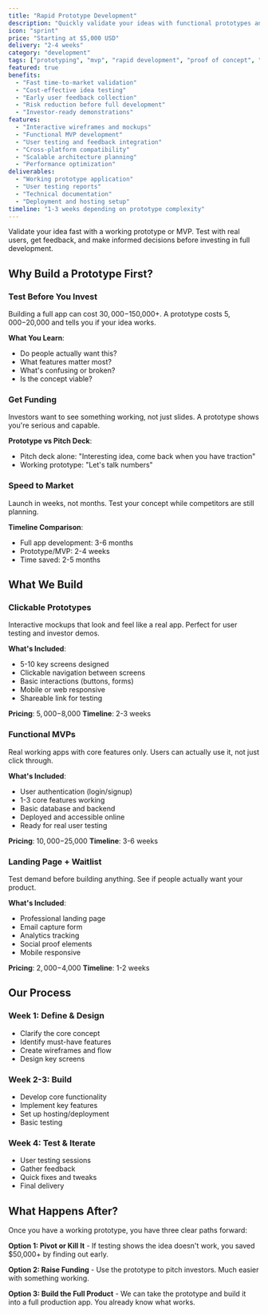 ```yaml
---
title: "Rapid Prototype Development"
description: "Quickly validate your ideas with functional prototypes and MVPs. Test your concept before investing in full development."
icon: "sprint"
price: "Starting at $5,000 USD"
delivery: "2-4 weeks"
category: "development"
tags: ["prototyping", "mvp", "rapid development", "proof of concept", "startup"]
featured: true
benefits:
  - "Fast time-to-market validation"
  - "Cost-effective idea testing"
  - "Early user feedback collection"
  - "Risk reduction before full development"
  - "Investor-ready demonstrations"
features:
  - "Interactive wireframes and mockups"
  - "Functional MVP development"
  - "User testing and feedback integration"
  - "Cross-platform compatibility"
  - "Scalable architecture planning"
  - "Performance optimization"
deliverables:
  - "Working prototype application"
  - "User testing reports"
  - "Technical documentation"
  - "Deployment and hosting setup"
timeline: "1-3 weeks depending on prototype complexity"
---
```


Validate your idea fast with a working prototype or MVP. Test with real users, get feedback, and make informed decisions before investing in full development.

## Why Build a Prototype First?

### Test Before You Invest

Building a full app can cost $30,000-$150,000+. A prototype costs $5,000-$20,000 and tells you if your idea works.

**What You Learn**:
- Do people actually want this?
- What features matter most?
- What's confusing or broken?
- Is the concept viable?

### Get Funding

Investors want to see something working, not just slides. A prototype shows you're serious and capable.

**Prototype vs Pitch Deck**:
- Pitch deck alone: "Interesting idea, come back when you have traction"
- Working prototype: "Let's talk numbers"

### Speed to Market

Launch in weeks, not months. Test your concept while competitors are still planning.

**Timeline Comparison**:
- Full app development: 3-6 months
- Prototype/MVP: 2-4 weeks
- Time saved: 2-5 months

## What We Build

### Clickable Prototypes

Interactive mockups that look and feel like a real app. Perfect for user testing and investor demos.

**What's Included**:
- 5-10 key screens designed
- Clickable navigation between screens
- Basic interactions (buttons, forms)
- Mobile or web responsive
- Shareable link for testing

**Pricing**: $5,000-$8,000
**Timeline**: 2-3 weeks

### Functional MVPs

Real working apps with core features only. Users can actually use it, not just click through.

**What's Included**:
- User authentication (login/signup)
- 1-3 core features working
- Basic database and backend
- Deployed and accessible online
- Ready for real user testing

**Pricing**: $10,000-$25,000
**Timeline**: 3-6 weeks

### Landing Page + Waitlist

Test demand before building anything. See if people actually want your product.

**What's Included**:
- Professional landing page
- Email capture form
- Analytics tracking
- Social proof elements
- Mobile responsive

**Pricing**: $2,000-$4,000
**Timeline**: 1-2 weeks

## Our Process

### Week 1: Define & Design
- Clarify the core concept
- Identify must-have features
- Create wireframes and flow
- Design key screens

### Week 2-3: Build
- Develop core functionality
- Implement key features
- Set up hosting/deployment
- Basic testing

### Week 4: Test & Iterate
- User testing sessions
- Gather feedback
- Quick fixes and tweaks
- Final delivery

## What Happens After?

Once you have a working prototype, you have three clear paths forward:

**Option 1: Pivot or Kill It** - If testing shows the idea doesn't work, you saved $50,000+ by finding out early.

**Option 2: Raise Funding** - Use the prototype to pitch investors. Much easier with something working.

**Option 3: Build the Full Product** - We can take the prototype and build it into a full production app. You already know what works.
